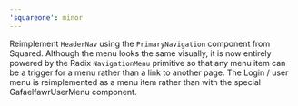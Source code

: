 ```yaml
---
'squareone': minor
---
```


Reimplement `HeaderNav` using the `PrimaryNavigation` component from Squared. Although the menu looks the same visually, it is now entirely powered by the Radix `NavigationMenu` primitive so that any menu item can be a trigger for a menu rather than a link to another page. The Login / user menu is reimplemented as a menu item rather than with the special GafaelfawrUserMenu component.
